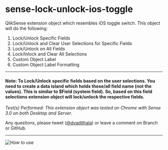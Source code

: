 # sense-lock-unlock-ios-toggle
QlikSense extension object which resembles iOS toggle switch. This object will do the following:

1. Lock/Unlock Specific Fields
2. Lock/Unlock and Clear User Selections for Specific Fields
3. Lock/Unlock on All Fields
4. Lock/Inlock and Clear All Selections
5. Custom Object Label
6. Custom Object Label Formatting

------------------------------------------------------------

#### Note: To Lock/Unlock specific fields based on the user selections. You need to create a data island which holds those/all field name (not the values). This is similar to $Field (system field). So, based on this field selections extension object will lock/unlock the respective fields.

*Test(s) Performed: This extension object was tested on Chrome with Sense 3.0 on both Desktop and Server.*

Any questions, please tweet ([@dvadithala](https://twitter.com/dvadithala)) or leave a comment on Branch or GitHub.

------------------------------------------------------------

![How to use](https://github.com/iamdv/sense-lock-unlock-ios-toggle/blob/master/sense-lock-unlock-ios-toggle.gif)
